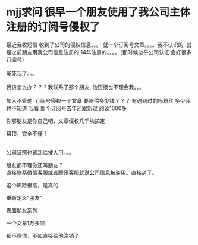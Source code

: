# mjj求问 很早一个朋友使用了我公司主体注册的订阅号侵权了


最近我收短信 收到了公司的侵权信息。。。 就一个订阅号文章。。。。我不认识的&nbsp;&nbsp;就是之前朋友用我公司信息注册的 14年注册的。。。。（那时候似乎公司认证 会好很多订阅号）<br />
<br />
冤死我了。。。 <br />
<br />
我该怎么办？？？我联系了那个朋友&nbsp;&nbsp;他压根也不理会我。。。<br />
<br />
加入不管他&nbsp;&nbsp;订阅号侵权一个文章 要赔偿多少钱？？？ 有遇到过的吗粉丝 多少我也不知道 我看 那个订阅号去年还跟新过 阅读1000多

你那朋友是你自己吧，文章侵权几千块搞定

帮顶，完全不懂！<br />
<br />
<img src="static/image/smiley/default/lol.gif" smilieid="12" border="0" alt="" /><img src="static/image/smiley/default/lol.gif" smilieid="12" border="0" alt="" /><img src="static/image/smiley/default/lol.gif" smilieid="12" border="0" alt="" />

公司证照也该乱给被人用。。。<img id="aimg_Ac703" onclick="zoom(this, this.src, 0, 0, 0)" class="zoom" src="https://cdn.jsdelivr.net/gh/hishis/forum-master/public/images/patch.gif" onmouseover="img_onmouseoverfunc(this)" onload="thumbImg(this)" border="0" alt="" />

朋友都不理你还叫朋友？<br />
直接联系微信客服或者腾讯客服就说公司信息被盗用。直接封了。

这个风险很高，是真的

重新定义“朋友”

表面朋友系列<img id="aimg_lX1ie" onclick="zoom(this, this.src, 0, 0, 0)" class="zoom" src="https://cdn.jsdelivr.net/gh/hishis/forum-master/public/images/patch.gif" onmouseover="img_onmouseoverfunc(this)" onload="thumbImg(this)" border="0" alt="" />

一个文章1万多呗

都不理你，不如直接给他注销了
